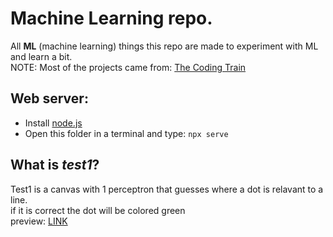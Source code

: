 # Machine Learning repo.
All **ML** (machine learning) things this repo are made to experiment with ML and learn a bit.  
NOTE: Most of the projects came from: [The Coding Train](https://www.youtube.com/playlist?list=PLRqwX-V7Uu6Y7MdSCaIfsxc561QI0U0Tb)

## Web server:
- Install [node.js](https://nodejs.org/en/)
- Open this folder in a terminal and type: `npx serve`

## What is *test1*?
Test1 is a canvas with 1 perceptron that guesses where a dot is relavant to a line.  
if it is correct the dot will be colored green  
preview: [LINK](https://htmlpreview.github.io/?https://github.com/mjarkk/school-stuff/blob/master/ml/test1.html)
